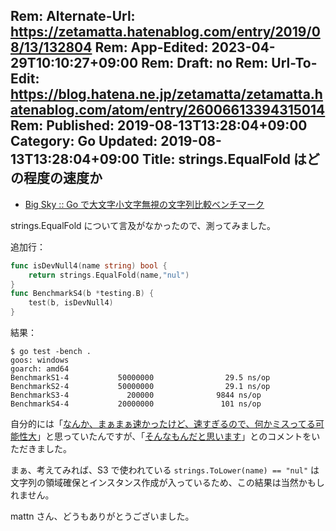 Rem: Alternate-Url: https://zetamatta.hatenablog.com/entry/2019/08/13/132804
Rem: App-Edited: 2023-04-29T10:10:27+09:00
Rem: Draft: no
Rem: Url-To-Edit: https://blog.hatena.ne.jp/zetamatta/zetamatta.hatenablog.com/atom/entry/26006613394315014
Rem: Published: 2019-08-13T13:28:04+09:00
Category: Go
Updated: 2019-08-13T13:28:04+09:00
Title:  strings.EqualFold はどの程度の速度か
---
* [Big Sky :: Go で大文字小文字無視の文字列比較ベンチマーク](https://mattn.kaoriya.net/software/lang/go/20190806152526.htm)

strings.EqualFold について言及がなかったので、測ってみました。

追加行：

```go
func isDevNull4(name string) bool {
    return strings.EqualFold(name,"nul")
}
func BenchmarkS4(b *testing.B) {
    test(b, isDevNull4)
}
```

結果：

```
$ go test -bench .
goos: windows
goarch: amd64
BenchmarkS1-4           50000000                29.5 ns/op
BenchmarkS2-4           50000000                29.1 ns/op
BenchmarkS3-4             200000              9844 ns/op
BenchmarkS4-4           20000000               101 ns/op
```

自分的には「[なんか、まぁまぁ速かったけど、速すぎるので、何かミスってる可能性大](https://twitter.com/zetamatta/status/1160917332018884608?s=20)」と思っていたんですが、「[そんなもんだと思います](https://twitter.com/mattn_jp/status/1160932314496417798?s=20)」とのコメントをいただきました。

まぁ、考えてみれば、S3 で使われている `strings.ToLower(name) == "nul"` は文字列の領域確保とインスタンス作成が入っているため、この結果は当然かもしれません。

mattn さん、どうもありがとうございました。
